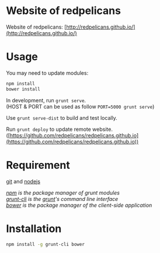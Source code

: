 Website of redpelicans
======================
Website of redpelicans: [http://redpelicans.github.io/](http://redpelicans.github.io/)

Usage
===
You may need to update modules:
```bash
npm install
bower install
```

In development, run `grunt serve`.  
(HOST & PORT can be used as follow `PORT=5000 grunt serve`)

Use `grunt serve-dist` to build and test locally.

Run `grunt deploy` to update remote website.  
([https://github.com/redpelicans/redpelicans.github.io](https://github.com/redpelicans/redpelicans.github.io))

Requirement
===
[git](http://git-scm.com/) and [nodejs](http://nodejs.org/)

_[npm](https://www.npmjs.org/) is the package manager of grunt modules_  
_[grunt-cli](https://github.com/gruntjs/grunt-cli) is the [grunt](http://gruntjs.com/)'s command line interface_  
_[bower](http://bower.io/) is the package manager of the client-side application_

Installation
===
```bash
npm install -g grunt-cli bower
```
